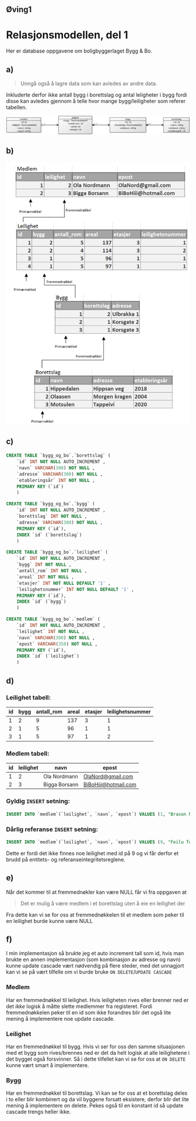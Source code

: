 ## **Øving1**
# Relasjonsmodellen, del 1
Her er database oppgavene om boligbyggerlaget Bygg & Bo.  

## a)
> Unngå også å lagre data som kan avledes av andre data.


Inkluderte derfor ikke antall bygg i borettslag og antal leligheter i bygg fordi disse kan avledes gjennom å telle hvor mange bygg/leiligheter som referer tabellen.


![](UML_klasse.png)

## b)
![](relasjonsmodell.png)


## c)
```sql
CREATE TABLE `bygg_og_bo`.`borettslag` (
    `id` INT NOT NULL AUTO_INCREMENT ,
    `navn` VARCHAR(300) NOT NULL ,
    `adresse` VARCHAR(300) NOT NULL ,
    `etableringsår` INT NOT NULL ,
    PRIMARY KEY (`id`)
    ) 
```

```sql
CREATE TABLE `bygg_og_bo`.`bygg` ( 
    `id` INT NOT NULL AUTO_INCREMENT , 
    `borettslag` INT NOT NULL , 
    `adresse` VARCHAR(300) NOT NULL , 
    PRIMARY KEY (`id`), 
    INDEX `id` (`borettslag`)
    ) 
```

```sql
CREATE TABLE `bygg_og_bo`.`leilighet` ( 
    `id` INT NOT NULL AUTO_INCREMENT , 
    `bygg` INT NOT NULL , 
    `antall_rom` INT NOT NULL , 
    `areal` INT NOT NULL , 
    `etasjer` INT NOT NULL DEFAULT '1' , 
    `leilighetsnummer` INT NOT NULL DEFAULT '1' , 
    PRIMARY KEY (`id`), 
    INDEX `id` (`bygg`)
    )
```

```sql
CREATE TABLE `bygg_og_bo`.`medlem` ( 
    `id` INT NOT NULL AUTO_INCREMENT , 
    `leilighet` INT NOT NULL , 
    `navn` VARCHAR(300) NOT NULL , 
    `epost` VARCHAR(350) NOT NULL , 
    PRIMARY KEY (`id`), 
    INDEX `id` (`leilighet`)
    ) 
```

## d)

### Leilighet tabell:

| id | bygg | antall_rom | areal | etasjer | leilighetsnummer |
|----|------|------------|-------|---------|------------------|
| 1  | 2    | 9          | 137   | 3       | 1                |
| 2  | 1    | 5          | 96    | 1       | 1                |
| 3  | 1    | 5          | 97    | 1       | 2                |

### Medlem tabell:

| id | leilighet | navn          | epost                |
|----|-----------|---------------|----------------------|
| 1  | 2         | Ola Nordmann  | OlaNord@gmail.com    |
| 2  | 3         | Bigga Borsann | BiBoHiii@hotmail.com |

### Gyldig `INSERT` setning:

```sql
INSERT INTO `medlem`(`leilighet`, `navn`, `epost`) VALUES (1, "Brason Manson", "altbra@ntnu.no")
```

### Dårlig referanse `INSERT` setning:

```sql
INSERT INTO `medlem`(`leilighet`, `navn`, `epost`) VALUES (9, "Feilu Torsu", "neinei@bad.no")
```

Dette er fordi det ikke finnes noe leilighet med id på 9 og vi får derfor et brudd på entitets- og referanseintegritetsreglene.


## e)
Når det kommer til at fremmednøkler kan være NULL får vi fra oppgaven at
> Det er mulig å være medlem i et borettslag uten å eie en leilighet der  

Fra dette kan vi se for oss at fremmednøkkelen til et medlem som peker til en leilighet burde kunne være NULL

## f)
I min implementasjon så brukte jeg et auto increment tall som id, hvis man brukte en annen implementasjon (som kombinasjon av adresse og navn) kunne update cascade vært nødvendig på flere steder, med det unnagjort kan vi se på vært tilfelle om vi burde bruke `ON DELETE`/`UPDATE CASCADE`


### Medlem
Har en fremmednøkkel til leilighet. Hvis leiligheten rives eller brenner ned er det *ikke* logisk å måtte slette medlemmer fra registeret. Fordi fremmednøkkelen peker til en id som ikke forandres blir det også lite mening å implementere noe update cascade.


### Leilighet
Har en fremmednøkkel til bygg. Hvis vi ser for oss den samme situasjonen med et bygg som rives/brennes ned er det da helt logisk at alle leilighetene i det bygget også forsvinner. Så i dette tilfellet kan vi se for oss at `ON DELETE` kunne vært smart å implementere.

### Bygg
Har en fremmednøkkel til borettslag. Vi kan se for oss at et borettslag deles i to eller blir kombinert og da vil byggene forsatt eksistere, derfor blir det lite mening å implementere on delete. Pekes også til en konstant id så update cascade trengs heller ikke.

